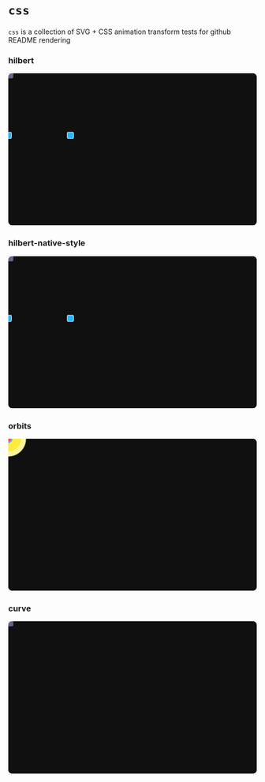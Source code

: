 # `css`

`css` is a collection of SVG + CSS animation transform tests for github README rendering

### hilbert
![hilbert](hilbert.svg)

### hilbert-native-style
![hilbert](hilbert-native-style.svg)

### orbits
![orbits](orbits.svg)

### curve
![curve](curve.svg)


